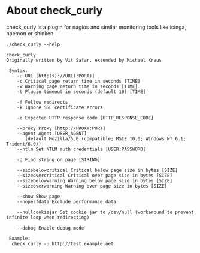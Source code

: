 # About check_curly

check_curly is a plugin for nagios and similar monitoring tools like icinga, naemon or shinken.  

    ./check_curly --help
    
    check_curly
    Originally written by Vit Safar, extended by Michael Kraus
    
     Syntax:
        -u URL [http(s)://URL(:PORT)]
        -c Critical page return time in seconds [TIME]
        -w Warning page return time in seconds [TIME]
        -t Plugin timeout in seconds (default 10) [TIME]
    
        -f Follow redirects
        -k Ignore SSL certificate errors
    
        -e Expected HTTP response code [HTTP_RESPONSE_CODE]
    
        --proxy Proxy [http://PROXY:PORT]
        --agent Agent [USER_AGENT]
           (default Mozilla/5.0 (compatible; MSIE 10.0; Windows NT 6.1; Trident/6.0))
        --ntlm Set NTLM auth credentials [USER:PASSWORD]
    
        -g Find string on page [STRING]
    
        --sizebelowcritical Critical below page size in bytes [SIZE]
        --sizeovercritical Critical over page size in bytes [SIZE]
        --sizebelowwarning Warning below page size in bytes [SIZE]
        --sizeoverwarning Warning over page size in bytes [SIZE]
    
        --show Show page
        --noperfdata Exclude performance data
    
        --nullcookiejar Set cookie jar to /dev/null (workaround to prevent infinite loop when redirecting)
    
        --debug Enable debug mode
    
     Example:
      check_curly -u http://test.example.net
